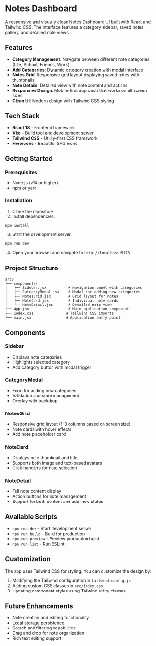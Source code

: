 # Notes Dashboard

A responsive and visually clean Notes Dashboard UI built with React and Tailwind CSS. The interface features a category sidebar, saved notes gallery, and detailed note views.

## Features

- **Category Management**: Navigate between different note categories (Life, School, Friends, Work)
- **Add Categories**: Dynamic category creation with modal interface
- **Notes Grid**: Responsive grid layout displaying saved notes with thumbnails
- **Note Details**: Detailed view with note content and actions
- **Responsive Design**: Mobile-first approach that works on all screen sizes
- **Clean UI**: Modern design with Tailwind CSS styling

## Tech Stack

- **React 18** - Frontend framework
- **Vite** - Build tool and development server
- **Tailwind CSS** - Utility-first CSS framework
- **Heroicons** - Beautiful SVG icons

## Getting Started

### Prerequisites

- Node.js (v14 or higher)
- npm or yarn

### Installation

1. Clone the repository
2. Install dependencies:
```bash
npm install
```

3. Start the development server:
```bash
npm run dev
```

4. Open your browser and navigate to `http://localhost:5173`

## Project Structure

```
src/
├── components/
│   ├── Sidebar.jsx          # Navigation panel with categories
│   ├── CategoryModal.jsx    # Modal for adding new categories
│   ├── NotesGrid.jsx        # Grid layout for notes
│   ├── NoteCard.jsx         # Individual note cards
│   └── NoteDetail.jsx       # Detailed note view
├── App.jsx                  # Main application component
├── index.css               # Tailwind CSS imports
└── main.jsx                # Application entry point
```

## Components

### Sidebar
- Displays note categories
- Highlights selected category
- Add category button with modal trigger

### CategoryModal
- Form for adding new categories
- Validation and state management
- Overlay with backdrop

### NotesGrid
- Responsive grid layout (1-3 columns based on screen size)
- Note cards with hover effects
- Add note placeholder card

### NoteCard
- Displays note thumbnail and title
- Supports both image and text-based avatars
- Click handlers for note selection

### NoteDetail
- Full note content display
- Action buttons for note management
- Support for both content and add-new states

## Available Scripts

- `npm run dev` - Start development server
- `npm run build` - Build for production
- `npm run preview` - Preview production build
- `npm run lint` - Run ESLint

## Customization

The app uses Tailwind CSS for styling. You can customize the design by:

1. Modifying the Tailwind configuration in `tailwind.config.js`
2. Adding custom CSS classes in `src/index.css`
3. Updating component styles using Tailwind utility classes

## Future Enhancements

- Note creation and editing functionality
- Local storage persistence
- Search and filtering capabilities
- Drag and drop for note organization
- Rich text editing support
